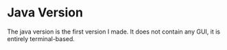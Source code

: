 # Java Version

The java version is the first version I made. It does not contain any GUI, it is entirely terminal-based.